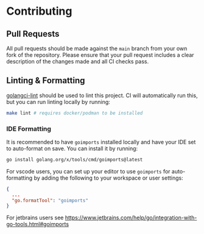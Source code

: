 # Contributing

## Pull Requests
All pull requests should be made against the `main` branch from your own fork of the repository. Please ensure that your pull request includes a clear description of the changes made and all CI checks pass.

## Linting & Formatting

[golangci-lint](https://github.com/golangci/golangci-lint) should be used to lint this project. CI will automatically run this, but you can run linting locally by running:

```bash
make lint # requires docker/podman to be installed
```

### IDE Formatting

It is recommended to have `goimports` installed locally and have your IDE set to auto-format on save. You can install it by running:

```bash
go install golang.org/x/tools/cmd/goimports@latest
```

For vscode users, you can set up your editor to use `goimports` for auto-formatting by adding the following to your workspace or user settings:

```json
{
  ...
  "go.formatTool": "goimports"
}
```

For jetbrains users see https://www.jetbrains.com/help/go/integration-with-go-tools.html#goimports
